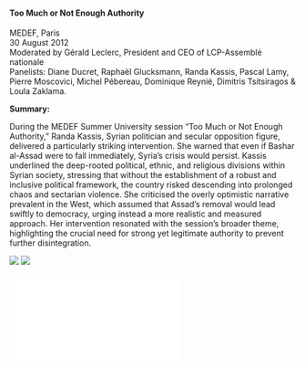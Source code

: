 <h4>Too Much or Not Enough Authority</h4>

MEDEF, Paris  
30 August 2012  
Moderated by Gérald Leclerc, President and CEO of LCP-Assemblé nationale  
Panelists: Diane Ducret, Raphaël Glucksmann, Randa Kassis, Pascal Lamy, Pierre Moscovici, Michel Pébereau, Dominique Reynié, Dimitris Tsitsiragos & Loula Zaklama.

<b>Summary:</b>	

During the MEDEF Summer University session “Too Much or Not Enough Authority,” Randa Kassis, Syrian politician and secular opposition figure, delivered a particularly striking intervention. She warned that even if Bashar al-Assad were to fall immediately, Syria’s crisis would persist. Kassis underlined the deep-rooted political, ethnic, and religious divisions within Syrian society, stressing that without the establishment of a robust and inclusive political framework, the country risked descending into prolonged chaos and sectarian violence. She criticised the overly optimistic narrative prevalent in the West, which assumed that Assad’s removal would lead swiftly to democracy, urging instead a more realistic and measured approach. Her intervention resonated with the session’s broader theme, highlighting the crucial need for strong yet legitimate authority to prevent further disintegration.

![](155.JPG)
![](156.JPG)

![](157.pdf)
<p></p>


